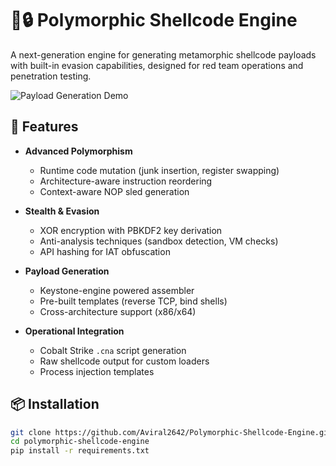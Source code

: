 # 🔀🔒 Polymorphic Shellcode Engine


A next-generation engine for generating metamorphic shellcode payloads with built-in evasion capabilities, designed for red team operations and penetration testing.

![Payload Generation Demo](docs/demo.gif)

## 🚀 Features

- **Advanced Polymorphism**
  - Runtime code mutation (junk insertion, register swapping)
  - Architecture-aware instruction reordering
  - Context-aware NOP sled generation

- **Stealth & Evasion**
  - XOR encryption with PBKDF2 key derivation
  - Anti-analysis techniques (sandbox detection, VM checks)
  - API hashing for IAT obfuscation

- **Payload Generation**
  - Keystone-engine powered assembler
  - Pre-built templates (reverse TCP, bind shells)
  - Cross-architecture support (x86/x64)

- **Operational Integration**
  - Cobalt Strike `.cna` script generation
  - Raw shellcode output for custom loaders
  - Process injection templates

## 📦 Installation

```bash
git clone https://github.com/Aviral2642/Polymorphic-Shellcode-Engine.git
cd polymorphic-shellcode-engine
pip install -r requirements.txt
